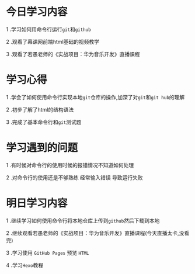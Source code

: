 # 今日学习内容

1 .学习如何用命令行运行`git`和`github`

2 .观看了幕课网前端html基础的视频教学

3 .观看了若愚老师的《实战项目：华为音乐开发》直播课程


# 学习心得

1 .学会了如何使用命令行实现本地`git`仓库的操作,加深了对`git`和`git hub`的理解

2 .初步了解了html的结构语法

3 .完成了基本命令行和`git`测试题

# 学习遇到的问题

1 .有时候对命令行的使用时候的报错情况不知道如何处理

2 .对命令行的使用还是不够熟练 经常输入错误 导致运行失败

# 明日学习内容

1 .继续学习如何使用命令行将本地仓库上传到`github`然后下载到本地

2 .继续观看若愚老师的《实战项目：华为音乐开发》直播课程(今天直播太卡,没看完)

3 .学习使用 `GitHub Pages` 预览 `HTML`

4 .学习`Hexo`教程
